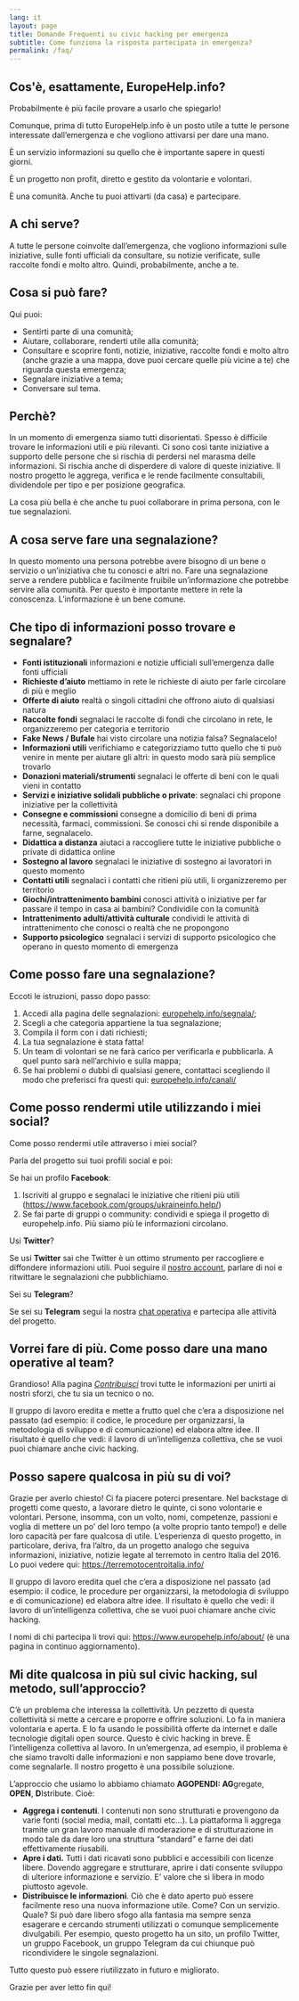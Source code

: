 ```yaml
---
lang: it
layout: page
title: Domande Frequenti su civic hacking per emergenza 
subtitle: Come funziona la risposta partecipata in emergenza?
permalink: /faq/
---
```


## Cos'è, esattamente, EuropeHelp.info?

Probabilmente è più facile provare a usarlo che spiegarlo!

Comunque, prima di tutto EuropeHelp.info è un posto utile a tutte le persone interessate dall’emergenza e che vogliono attivarsi per dare una mano.

È un servizio informazioni su quello che è importante sapere in questi giorni.

È un progetto non profit, diretto e gestito da volontarie e volontari.

È una comunità. Anche tu puoi attivarti (da casa) e partecipare.


## A chi serve?

A tutte le persone coinvolte dall’emergenza, che vogliono informazioni sulle iniziative, sulle fonti ufficiali da consultare, su notizie verificate, sulle raccolte fondi e molto altro. Quindi, probabilmente, anche a te.

## Cosa si può fare?

Qui puoi:

- Sentirti parte di una comunità;
- Aiutare, collaborare, renderti utile alla comunità;
- Consultare e scoprire fonti, notizie, iniziative, raccolte fondi e molto altro (anche grazie a una mappa, dove puoi cercare quelle più vicine a te) che riguarda questa emergenza;
- Segnalare iniziative a tema;
- Conversare sul tema.

## Perchè?

In un momento di emergenza siamo tutti disorientati. Spesso è difficile trovare le informazioni utili e più rilevanti. Ci sono così tante iniziative a supporto delle persone che si rischia di perdersi nel marasma delle informazioni. Si rischia anche di disperdere di valore di queste iniziative. Il nostro progetto le aggrega, verifica e le rende facilmente consultabili, dividendole per tipo e per posizione geografica.

La cosa più bella è che anche tu puoi collaborare in prima persona, con le tue segnalazioni.

## A cosa serve fare una segnalazione?

In questo momento una persona potrebbe avere bisogno di un bene o servizio o un’iniziativa che tu conosci e altri no. 
Fare una segnalazione serve a rendere pubblica e facilmente fruibile un’informazione che potrebbe servire alla comunità.
Per questo è importante mettere in rete la conoscenza. L’informazione è un bene comune.

## Che tipo di informazioni posso trovare e segnalare?

- **Fonti istituzionali** informazioni e notizie ufficiali sull’emergenza dalle fonti ufficiali 
- **Richieste d’aiuto** mettiamo in rete le richieste di aiuto per farle circolare di più e meglio 
- **Offerte di aiuto** realtà o singoli cittadini che offrono aiuto di qualsiasi natura 
- **Raccolte fondi** segnalaci le raccolte di fondi che circolano in rete, le organizzeremo per categoria e territorio 
- **Fake News / Bufale** hai visto circolare una notizia falsa? Segnalacelo! 
- **Informazioni utili** verifichiamo e categorizziamo tutto quello che ti può venire in mente per aiutare gli altri: in questo modo sarà più semplice trovarlo
- **Donazioni materiali/strumenti** segnalaci le offerte di beni con le quali vieni in contatto
- **Servizi e iniziative solidali pubbliche o private**: segnalaci chi propone iniziative per la collettività 
- **Consegne e commissioni** consegne a domicilio di beni di prima necessità, farmaci, commissioni. Se conosci chi si rende disponibile a farne, segnalacelo.
- **Didattica a distanza** aiutaci a raccogliere tutte le iniziative pubbliche o private di didattica online
- **Sostegno al lavoro** segnalaci le iniziative di sostegno ai lavoratori in questo momento 
- **Contatti utili** segnalaci i contatti che ritieni più utili, li organizzeremo per territorio
- **Giochi/intrattenimento bambini** conosci attività o iniziative per far passare il tempo in casa ai bambini? Condividile con la comunità 
- **Intrattenimento adulti/attività culturale** condividi le attività di intrattenimento che conosci o realtà che ne propongono 
- **Supporto psicologico** segnalaci i servizi di supporto psicologico che operano in questo momento di emergenza

## Come posso fare una segnalazione?

Eccoti le istruzioni, passo dopo passo:

1. Accedi alla pagina delle segnalazioni: [europehelp.info/segnala/](https://europehelp.info/segnala/);
2. Scegli a che categoria appartiene la tua segnalazione;
3. Compila il form con i dati richiesti;
4. La tua segnalazione è stata fatta!
5. Un team di volontari se ne farà carico per verificarla e pubblicarla. A quel punto sarà nell’archivio e sulla mappa;
6. Se hai problemi o dubbi di qualsiasi genere, contattaci scegliendo il modo che preferisci fra questi qui: [europehelp.info/canali/](https://europehelp.info/canali/)

## Come posso rendermi utile utilizzando i miei social?

Come posso rendermi utile attraverso i miei social? 

Parla del progetto sui tuoi profili social e poi: 

Se hai un profilo **Facebook**:

1. Iscriviti al gruppo e segnalaci le iniziative che ritieni più utili (https://www.facebook.com/groups/ukraineinfo.help/)
2. Se fai parte di gruppi o community: condividi e spiega il progetto di europehelp.info. Più siamo più le informazioni circolano.  


Usi **Twitter**? 

Se usi **Twitter** sai che Twitter è un ottimo strumento per raccogliere e diffondere informazioni utili. Puoi seguire il [nostro account](https://twitter.com/ukraineinfohelp), parlare di noi e ritwittare le segnalazioni che pubblichiamo.

Sei su **Telegram**? 

Se sei su **Telegram** segui la nostra [chat operativa](https://t.me/ukraineinfohelp) e partecipa alle attività del progetto.
 

## Vorrei fare di più. Come posso dare una mano operative al team? 

Grandioso! Alla pagina _[Contribuisci](https://europehelp.info/contribuisci/)_ trovi tutte le informazioni per unirti ai nostri sforzi, che tu sia un tecnico o no.

Il gruppo di lavoro eredita e mette a frutto quel che c’era a disposizione nel passato (ad esempio: il codice, le procedure per organizzarsi, la metodologia di sviluppo e di comunicazione) ed elabora altre idee. Il risultato è quello che vedi: il lavoro di un’intelligenza collettiva, che se vuoi puoi chiamare anche civic hacking.


## Posso sapere qualcosa in più su di voi?

Grazie per averlo chiesto! Ci fa piacere poterci presentare. Nel backstage di progetti come questo, a lavorare dietro le quinte, ci sono volontarie e volontari. Persone, insomma, con un volto, nomi, competenze, passioni e voglia di mettere un po’ del loro tempo (a volte proprio tanto tempo!) e delle loro capacità per fare qualcosa di utile.
L’esperienza di questo progetto, in particolare, deriva, fra l’altro, da un progetto analogo che seguiva informazioni, iniziative, notizie legate al terremoto in centro Italia del 2016. Lo puoi vedere qui: https://terremotocentroitalia.info/

Il gruppo di lavoro eredita quel che c’era a disposizione nel passato (ad esempio: il codice, le procedure per organizzarsi, la metodologia di sviluppo e di comunicazione) ed elabora altre idee. Il risultato è quello che vedi: il lavoro di un’intelligenza collettiva, che se vuoi puoi chiamare anche civic hacking.

I nomi di chi partecipa li trovi qui: https://www.europehelp.info/about/ (è una pagina in continuo aggiornamento). 

## Mi dite qualcosa in più sul civic hacking, sul metodo, sull’approccio?

C’è un problema che interessa la collettività. Un pezzetto di questa collettività si mette a cercare e proporre e offrire soluzioni. Lo fa in maniera volontaria e aperta. E lo fa usando le possibilità offerte da internet e dalle tecnologie digitali open source. Questo è civic hacking in breve. È l’intelligenza collettiva al lavoro. In un’emergenza, ad esempio, il problema è che siamo travolti dalle informazioni e non sappiamo bene dove trovarle, come segnalarle. Il nostro progetto è una possibile soluzione.

L’approccio che usiamo lo abbiamo chiamato **AGOPENDI: AG**gregate, **OPEN**, **D**Istribute. Cioè:



* **Aggrega i contenuti**. I contenuti non sono strutturati e provengono da varie fonti (social media, mail, contatti etc…). La piattaforma li aggrega tramite un gran lavoro manuale di moderazione e di strutturazione in modo tale da dare loro una struttura “standard” e farne dei dati effettivamente riusabili.
* **Apre i dati.** Tutti i dati ricavati sono pubblici e accessibili con licenze libere. Dovendo aggregare e strutturare, aprire i dati consente sviluppo di ulteriore informazione e servizio. E’ valore che si libera in modo piuttosto agevole.
* **Distribuisce le informazioni**. Ciò che è dato aperto può essere facilmente reso una nuova informazione utile. Come? Con un servizio. Quale? Si può dare libero sfogo alla fantasia ma sempre senza esagerare e cercando strumenti utilizzati o comunque semplicemente divulgabili. Per esempio, questo progetto ha un sito, un profilo Twitter, un gruppo Facebook, un gruppo Telegram da cui chiunque può ricondividere le singole segnalazioni.

Tutto questo può essere riutilizzato in futuro e migliorato.

Grazie per aver letto fin qui!
